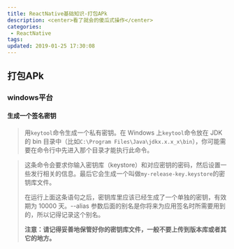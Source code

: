 ```yaml
---
title: ReactNative基础知识-打包APk
description: <center>看了就会的傻瓜式操作</center>
categories:
 - ReactNative
tags: 
updated: 2019-01-25 17:30:08
---
```

## 打包APk

### windows平台

#### 生成一个签名密钥

> 用`keytool`命令生成一个私有密钥。在 Windows 上`keytool`命令放在 JDK 的 bin 目录中（比如`C:\Program Files\Java\jdkx.x.x_x\bin`），你可能需要在命令行中先进入那个目录才能执行此命令。

> 这条命令会要求你输入密钥库（keystore）和对应密钥的密码，然后设置一些发行相关的信息。最后它会生成一个叫做`my-release-key.keystore`的密钥库文件。
>
> 在运行上面这条语句之后，密钥库里应该已经生成了一个单独的密钥，有效期为 10000 天。--alias 参数后面的别名是你将来为应用签名时所需要用到的，所以记得记录这个别名。
>
> **注意：请记得妥善地保管好你的密钥库文件，一般不要上传到版本库或者其它的地方。**


